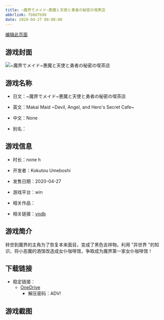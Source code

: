 ```yaml
---
title: ~魔界でメイド~悪魔と天使と勇者の秘密の喫茶店
abbrlink: fb0d7b98
date: 2020-04-27 00:00:00
---
```

[编辑此页面](https://github.com/ACG-3/ADV3-source/blob/main/source/_posts/games/~%E9%AD%94%E7%95%8C%E3%81%A7%E3%83%A1%E3%82%A4%E3%83%89~%E6%82%AA%E9%AD%94%E3%81%A8%E5%A4%A9%E4%BD%BF%E3%81%A8%E5%8B%87%E8%80%85%E3%81%AE%E7%A7%98%E5%AF%86%E3%81%AE%E5%96%AB%E8%8C%B6%E5%BA%97.md)

## 游戏封面

![~魔界でメイド~悪魔と天使と勇者の秘密の喫茶店](https://pan.timero.xyz/d/onedrive/img_lib_001/~%E9%AD%94%E7%95%8C%E3%81%A7%E3%83%A1%E3%82%A4%E3%83%89~%E6%82%AA%E9%AD%94%E3%81%A8%E5%A4%A9%E4%BD%BF%E3%81%A8%E5%8B%87%E8%80%85%E3%81%AE%E7%A7%98%E5%AF%86%E3%81%AE%E5%96%AB%E8%8C%B6%E5%BA%97_cover.avif)


## 游戏名称

- 日文：~魔界でメイド~悪魔と天使と勇者の秘密の喫茶店
- 英文：Makai Maid ~Devil, Angel, and Hero's Secret Cafe~
- 中文：None

- 别名：


## 游戏信息

- 时长：none h
- 开发者：Kokutou Umeboshi
- 发售日期：2020-04-27
- 游戏平台：win
- 相关作品：

- 相关链接：[vndb](https://vndb.org/v30490)


## 游戏简介

转世到魔界的主角为了恢复本来面目，变成了黑色吉祥物。利用 "异世界 "的知识，将小恶魔的酒馆改造成女仆咖啡馆，争取成为魔界第一家女仆咖啡馆！    




## 下载链接

- 稳定链接：    
    - [OneDrive](https://pan.timero.xyz/onedrive/adv_lib_001/~%E9%AD%94%E7%95%8C%E3%81%A7%E3%83%A1%E3%82%A4%E3%83%89~%E6%82%AA%E9%AD%94%E3%81%A8%E5%A4%A9%E4%BD%BF%E3%81%A8%E5%8B%87%E8%80%85%E3%81%AE%E7%A7%98%E5%AF%86%E3%81%AE%E5%96%AB%E8%8C%B6%E5%BA%97)
        - 解压密码：ADV!



## 游戏截图


